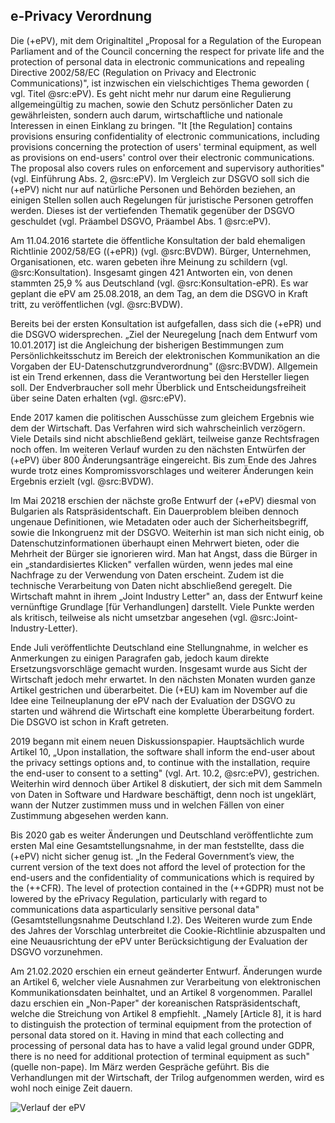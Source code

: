 ## e-Privacy Verordnung

Die (+ePV), mit dem Originaltitel „Proposal for a Regulation of the European Parliament and of the Council
concerning the respect for private life and the protection of personal data in electronic communications and repealing Directive 2002/58/EC (Regulation on Privacy and Electronic Communications)", ist inzwischen ein vielschichtiges Thema geworden ( vgl. Titel @src:ePV). Es geht nicht mehr nur darum eine Regulierung allgemeingültig zu machen, sowie den Schutz persönlicher Daten zu gewährleisten, sondern auch darum, wirtschaftliche und nationale Interessen in einen Einklang zu bringen. "It [the Regulation] contains provisions ensuring confidentiality of electronic communications, including provisions concerning the protection of users' terminal equipment, as well as provisions on end-users' control over their electronic communications. The proposal also covers rules on enforcement and supervisory authorities" (vgl. Einführung Abs. 2, @src:ePV). Im Vergleich zur DSGVO soll sich die (+ePV) nicht nur auf natürliche Personen und Behörden beziehen, an einigen Stellen sollen auch Regelungen für juristische Personen getroffen werden. Dieses ist der vertiefenden Thematik gegenüber der DSGVO geschuldet (vgl. Präambel DSGVO, Präambel Abs. 1 @src:ePV).

Am 11.04.2016 startete die öffentliche Konsultation der bald ehemaligen Richtlinie 2002/58/EG ((+ePR)) (vgl. @src:BVDW). Bürger, Unternehmen, Organisationen, etc. waren gebeten ihre Meinung zu schildern (vgl. @src:Konsultation). Insgesamt gingen 421 Antworten ein, von denen stammten 25,9 % aus Deutschland (vgl. @src:Konsultation-ePR). Es war geplant die ePV am 25.08.2018, an dem Tag, an dem die DSGVO in Kraft tritt, zu veröffentlichen (vgl. @src:BVDW).

Bereits bei der ersten Konsultation ist aufgefallen, dass sich die (+ePR) und die DSGVO widersprechen. „Ziel der Neuregelung [nach dem Entwurf vom 10.01.2017] ist die Angleichung der bisherigen Bestimmungen zum Persönlichkeitsschutz im Bereich der elektronischen Kommunikation an die Vorgaben der EU-Datenschutzgrundverordnung" (@src:BVDW). Allgemein ist ein Trend erkennen, dass die Verantwortung bei den Hersteller liegen soll. Der Endverbraucher soll mehr Überblick und Entscheidungsfreiheit über seine Daten erhalten (vgl. @src:ePV).

Ende 2017 kamen die politischen Ausschüsse zum gleichem Ergebnis wie dem der Wirtschaft. Das Verfahren wird sich wahrscheinlich verzögern. Viele Details sind nicht abschließend geklärt, teilweise ganze Rechtsfragen noch offen. Im weiteren Verlauf wurden zu den nächsten Entwürfen der (+ePV) über 800 Änderungsanträge eingereicht. Bis zum Ende des Jahres wurde trotz eines Kompromissvorschlages und weiterer Änderungen kein Ergebnis erzielt (vgl. @src:BVDW).

Im Mai 20218 erschien der nächste große Entwurf der (+ePV) diesmal von Bulgarien als Ratspräsidentschaft. Ein Dauerproblem bleiben dennoch ungenaue Definitionen, wie Metadaten oder auch der Sicherheitsbegriff, sowie die Inkongruenz mit der DSGVO. Weiterhin ist man sich nicht einig, ob Datenschutzinformationen überhaupt einen Mehrwert bieten, oder die Mehrheit der Bürger sie ignorieren wird. Man hat Angst, dass die Bürger in ein „standardisiertes Klicken" verfallen würden, wenn jedes mal eine Nachfrage zu der Verwendung von Daten erscheint. Zudem ist die technische Verarbeitung von Daten nicht abschließend geregelt. Die Wirtschaft mahnt in ihrem „Joint Industry Letter" an, dass der Entwurf keine vernünftige Grundlage [für Verhandlungen] darstellt. Viele Punkte werden als kritisch, teilweise als nicht umsetzbar angesehen (vgl. @src:Joint-Industry-Letter).

Ende Juli veröffentlichte Deutschland eine Stellungnahme, in welcher es Anmerkungen zu einigen Paragrafen gab, jedoch kaum direkte Ersetzungsvorschläge gemacht wurden. Insgesamt wurde aus Sicht der Wirtschaft jedoch mehr erwartet. In den nächsten Monaten wurden ganze Artikel gestrichen und überarbeitet. Die (+EU) kam im November auf die Idee eine Teilneuplanung der ePV nach der Evaluation der DSGVO zu starten und während die Wirtschaft eine komplette Überarbeitung fordert. Die DSGVO ist schon in Kraft getreten.

2019 begann mit einem neuen Diskussionspapier. Hauptsächlich wurde Artikel 10, „Upon installation, the software shall inform the end-user about the privacy settings options and, to continue with the installation, require the end-user to consent to a setting" (vgl. Art. 10.2, @src:ePV), gestrichen. Weiterhin wird dennoch über Artikel 8 diskutiert, der sich mit dem Sammeln von Daten in Software und Hardware beschäftigt, denn noch ist ungeklärt, wann der Nutzer zustimmen muss und in welchen Fällen von einer Zustimmung abgesehen werden kann.

Bis 2020 gab es weiter Änderungen und Deutschland veröffentlichte zum ersten Mal eine Gesamtstellungsnahme, in der man feststellte, dass die (+ePV) nicht sicher genug ist. „In the Federal Government’s view, the current version of the text does not afford the level of protection for the end-users and the confidentiality of communications which is required by the (++CFR). The level of protection contained in the (++GDPR) must not be lowered by the ePrivacy Regulation, particularly with regard to communications data asparticularly sensitive personal data" (Gesamtstellungsnahme Deutschland I.2). Des Weiteren wurde zum Ende des Jahres der Vorschlag unterbreitet die Cookie-Richtlinie abzuspalten und eine Neuausrichtung der ePV unter Berücksichtigung der Evaluation der DSGVO vorzunehmen.

Am 21.02.2020 erschien ein erneut geänderter Entwurf. Änderungen wurde an Artikel 6, welcher viele Ausnahmen zur Verarbeitung von elektronischen Kommunikationsdaten beinhaltet, und an Artikel 8 vorgenommen. Parallel dazu erschien ein „Non-Paper" der koreanischen Ratspräsidentschaft, welche die Streichung von Artikel 8 empfiehlt. „Namely [Article 8], it is hard to distinguish the protection of terminal equipment from the protection of personal data stored on it. Having in mind that each collecting and processing of personal data has to have a valid legal ground under GDPR, there is no need for additional protection of terminal equipment as such"(quelle non-pape). Im März werden  Gespräche geführt. Bis die Verhandlungen mit der Wirtschaft, der Trilog aufgenommen werden, wird es wohl noch einige Zeit dauern.

![Verlauf der ePV](https://bvdw.org/fileadmin/bvdw/upload/dokumente/recht/e_privacy_verordnung/Zeitstrahl_eVP_20191126_XL.jpg)
